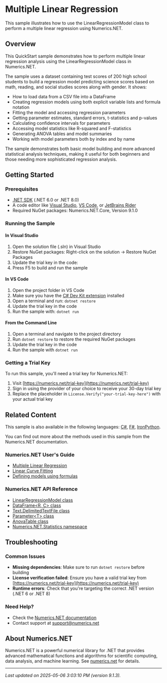 # Multiple Linear Regression

This sample illustrates how to use the LinearRegressionModel class to perform a multiple linear regression using Numerics.NET.

## Overview

This QuickStart sample demonstrates how to perform multiple linear regression analysis using the 
LinearRegressionModel class in Numerics.NET.

The sample uses a dataset containing test scores of 200 high school students to build a regression model 
predicting science scores based on math, reading, and social studies scores along with gender. It shows:

- How to load data from a CSV file into a DataFrame
- Creating regression models using both explicit variable lists and formula notation
- Fitting the model and accessing regression parameters
- Getting parameter estimates, standard errors, t-statistics and p-values
- Calculating confidence intervals for parameters
- Accessing model statistics like R-squared and F-statistics
- Generating ANOVA tables and model summaries
- Working with model parameters both by index and by name

The sample demonstrates both basic model building and more advanced statistical analysis techniques,
making it useful for both beginners and those needing more sophisticated regression analysis.


## Getting Started

### Prerequisites

- [.NET SDK](https://dotnet.microsoft.com/download) (.NET 6.0 or .NET 8.0)
- A code editor like [Visual Studio](https://visualstudio.microsoft.com/), [VS Code](https://code.visualstudio.com/), or [JetBrains Rider](https://www.jetbrains.com/rider/)
- Required NuGet packages: Numerics.NET.Core, Version 9.1.0

### Running the Sample

#### In Visual Studio
1. Open the solution file (.sln) in Visual Studio
2. Restore NuGet packages: Right-click on the solution → Restore NuGet Packages
3. Update the trial key in the code:
4. Press F5 to build and run the sample

#### In VS Code

1. Open the project folder in VS Code
2. Make sure you have the [C# Dev Kit extension](https://marketplace.visualstudio.com/items?itemName=ms-dotnettools.csdevkit) installed
3. Open a terminal and run: `dotnet restore`
4. Update the trial key in the code 
5. Run the sample with: `dotnet run`

#### From the Command Line

1. Open a terminal and navigate to the project directory
2. Run `dotnet restore` to restore the required NuGet packages
3. Update the trial key in the code
4. Run the sample with `dotnet run`

### Getting a Trial Key

To run this sample, you'll need a trial key for Numerics.NET:

1. Visit [https://numerics.net/trial-key](https://numerics.net/trial-key)
2. Sign in using the provider of your choice to receive your 30-day trial key
3. Replace the placeholder in `License.Verify("your-trial-key-here")` with your actual trial key

## Related Content

This sample is also available in the following languages: 
[C#](https://github.com/NumericsDotNet/quickstart-csharp/tree/net8.0/statistics/regression-analysis/multiple-regression), [F#](https://github.com/NumericsDotNet/quickstart-fsharp/tree/net8.0/statistics/regression-analysis/multiple-regression), [IronPython](https://github.com/NumericsDotNet/quickstart-ironpython/tree/net8.0/statistics/regression-analysis/multiple-regression).

You can find out more about the methods used in this sample from the Numerics.NET documentation.

### Numerics.NET User's Guide

- [Multiple Linear Regression](https://numerics.net/documentation/latest/statistics/regression-analysis/multiple-linear-regression)
- [Linear Curve Fitting](https://numerics.net/documentation/latest/statistics/regression-analysis/linear-curve-fitting)
- [Defining models using formulas](https://numerics.net/documentation/latest/statistics/statistical-models/defining-models-using-formulas)

### Numerics.NET API Reference

- [LinearRegressionModel class](https://numerics.net/documentation/latest/reference/numerics.net.statistics.linearregressionmodel)
- [DataFrame&lt;R, C&gt; class](https://numerics.net/documentation/latest/reference/numerics.net.dataanalysis.dataframe-2)
- [Text.DelimitedTextFile class](https://numerics.net/documentation/latest/reference/numerics.net.data.text.delimitedtextfile)
- [Parameter&lt;T&gt; class](https://numerics.net/documentation/latest/reference/numerics.net.dataanalysis.parameter-1)
- [AnovaTable class](https://numerics.net/documentation/latest/reference/numerics.net.statistics.anovatable)
- [Numerics.NET.Statistics namespace](https://numerics.net/documentation/latest/reference/numerics.net.statistics)


## Troubleshooting

### Common Issues

- **Missing dependencies**: Make sure to run `dotnet restore` before building
- **License verification failed**: Ensure you have a valid trial key from [https://numerics.net/trial-key](https://numerics.net/trial-key)
- **Runtime errors**: Check that you're targeting the correct .NET version (.NET 6 or .NET 8)

### Need Help?

- Check the [Numerics.NET documentation](https://numerics.net/documentation/)
- Contact support at [support@numerics.net](mailto:support@numerics.net?subject=MultipleRegression%20QuickStart%20Sample%20%28Visual+Basic%29)

## About Numerics.NET

Numerics.NET is a powerful numerical library for .NET that provides advanced mathematical 
functions and algorithms for scientific computing, data analysis, and machine learning.
See [numerics.net](https://numerics.net) for details.

---

_Last updated on 2025-05-06 3:03:10 PM (version 9.1.3)._
